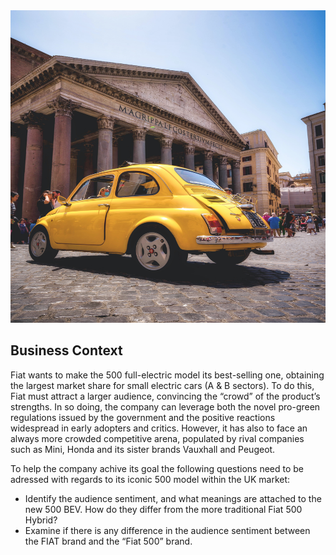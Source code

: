 <img src="fiat.jpg" width="900" height="500">

## Business Context

Fiat wants to make the 500 full-electric model its best-selling one, obtaining the largest market share for small electric cars (A & B sectors).
To do this, Fiat must attract a larger audience, convincing the “crowd” of the product’s strengths. 
In so doing, the company can leverage both the novel pro-green regulations issued by the government and the positive reactions widespread in early adopters and critics. 
However, it has also to face an always more crowded competitive arena, populated by rival companies such as Mini, Honda and its sister brands Vauxhall and Peugeot.

To help the company achive its goal the following questions need to be adressed with regards to its iconic 500 model within the UK market:
- Identify the audience sentiment, and what meanings are attached to the new 500 BEV. How do they differ from the more traditional Fiat 500 Hybrid?
- Examine if there is any difference in the audience sentiment between the FIAT brand and the “Fiat 500” brand.

